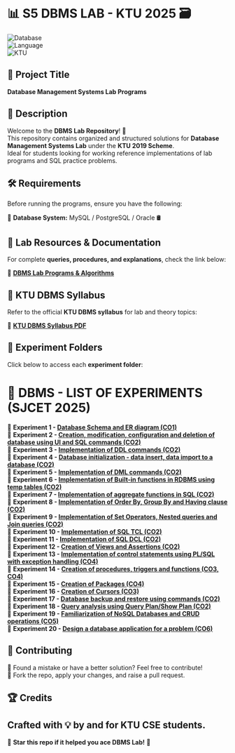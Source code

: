 # 📊 S5 DBMS LAB - KTU 2025 🗃️  

![Database](https://img.shields.io/badge/Database-MySQL%20%7C%20PostgreSQL-blue)  
![Language](https://img.shields.io/badge/Language-SQL%20%7C%20PL/SQL-green)  
![KTU](https://img.shields.io/badge/Scheme-KTU%202019-orange)  

## 📌 Project Title  
**Database Management Systems Lab Programs**  

## 📖 Description  
Welcome to the **DBMS Lab Repository**! 🧠  
This repository contains organized and structured solutions for **Database Management Systems Lab** under the **KTU 2019 Scheme**.  
Ideal for students looking for working reference implementations of lab programs and SQL practice problems.  

## 🛠️ Requirements  
Before running the programs, ensure you have the following:  

🔸 **Database System:** MySQL / PostgreSQL / Oracle 🛢️  

## 📜 Lab Resources & Documentation  
For complete **queries, procedures, and explanations**, check the link below:  

📂 [**DBMS Lab Programs & Algorithms**](https://drive.google.com/drive/u/1/folders/1XL_nHZZkTIb1SmehlqvaPax7uczXBVFX)

## 📖 KTU DBMS Syllabus  
Refer to the official **KTU DBMS syllabus** for lab and theory topics:  

📄 **[KTU DBMS Syllabus PDF](https://drive.google.com/file/d/1KpT-sA1KYh-KBHoKcuOoZPp_gZBNLh6q/view)**  

## 📂 Experiment Folders  
Click below to access each **experiment folder**:

# 🔹 DBMS - LIST OF EXPERIMENTS (SJCET 2025)

🔹 **Experiment 1 - [Database Schema and ER diagram (CO1)](https://github.com/iamkarthik2004/S5-DBMS-LAB-KTU-2025/tree/main/Expt1)**  
🔹 **Experiment 2 - [Creation, modification, configuration and deletion of database using UI and SQL commands (CO2)](https://github.com/iamkarthik2004/S5-DBMS-LAB-KTU-2025/tree/main/Expt2)**  
🔹 **Experiment 3 - [Implementation of DDL commands (CO2)](https://github.com/iamkarthik2004/S5-DBMS-LAB-KTU-2025/tree/main/Expt3)**  
🔹 **Experiment 4 - [Database initialization - data insert, data import to a database (CO2)](https://github.com/iamkarthik2004/S5-DBMS-LAB-KTU-2025/tree/main/Expt4)**  
🔹 **Experiment 5 - [Implementation of DML commands (CO2)](https://github.com/iamkarthik2004/S5-DBMS-LAB-KTU-2025/tree/main/Expt5)**  
🔹 **Experiment 6 - [Implementation of Built-in functions in RDBMS using temp tables (CO2)](https://github.com/iamkarthik2004/S5-DBMS-LAB-KTU-2025/tree/main/Expt6)**  
🔹 **Experiment 7 - [Implementation of aggregate functions in SQL (CO2)](https://github.com/iamkarthik2004/S5-DBMS-LAB-KTU-2025/tree/main/Expt7)**  
🔹 **Experiment 8 - [Implementation of Order By, Group By and Having clause (CO2)](https://github.com/iamkarthik2004/S5-DBMS-LAB-KTU-2025/tree/main/Expt8)**  
🔹 **Experiment 9 - [Implementation of Set Operators, Nested queries and Join queries (CO2)](#)**  
🔹 **Experiment 10 - [Implementation of SQL TCL (CO2)](#)**  
🔹 **Experiment 11 - [Implementation of SQL DCL (CO2)](#)**  
🔹 **Experiment 12 - [Creation of Views and Assertions (CO2)](#)**  
🔹 **Experiment 13 - [Implementation of control statements using PL/SQL with exception handling (CO4)](#)**  
🔹 **Experiment 14 - [Creation of procedures, triggers and functions (CO3, CO4)](#)**  
🔹 **Experiment 15 - [Creation of Packages (CO4)](#)**  
🔹 **Experiment 16 - [Creation of Cursors (CO3)](#)**  
🔹 **Experiment 17 - [Database backup and restore using commands (CO2)](#)**  
🔹 **Experiment 18 - [Query analysis using Query Plan/Show Plan (CO2)](#)**  
🔹 **Experiment 19 - [Familiarization of NoSQL Databases and CRUD operations (CO5)](#)**  
🔹 **Experiment 20 - [Design a database application for a problem (CO6)](#)**  


## 🤝 Contributing  
🔹 Found a mistake or have a better solution? Feel free to contribute!  
🔹 Fork the repo, apply your changes, and raise a pull request.  

## 🏆 Credits  
Crafted with 💡 by and for **KTU CSE** students.  
---

🌟 **Star this repo if it helped you ace DBMS Lab!** 🌟  
